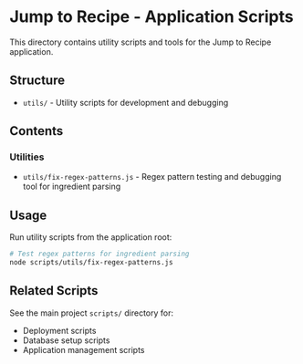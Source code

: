 # Jump to Recipe - Application Scripts

This directory contains utility scripts and tools for the Jump to Recipe application.

## Structure

- `utils/` - Utility scripts for development and debugging

## Contents

### Utilities
- `utils/fix-regex-patterns.js` - Regex pattern testing and debugging tool for ingredient parsing

## Usage

Run utility scripts from the application root:

```bash
# Test regex patterns for ingredient parsing
node scripts/utils/fix-regex-patterns.js
```

## Related Scripts

See the main project `scripts/` directory for:
- Deployment scripts
- Database setup scripts
- Application management scripts